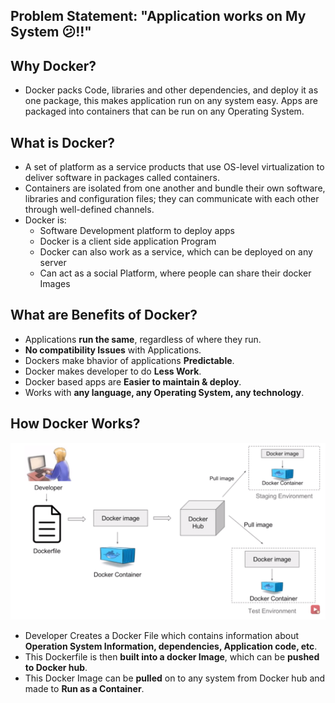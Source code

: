## Problem Statement: "Application works on My System 😕!!"

## Why Docker?
 - Docker packs Code, libraries and other dependencies, and deploy it as one package, this makes application run on any system easy. Apps are packaged into containers that can be run on any Operating System. 

## What is Docker?
 - A set of platform as a service products that use OS-level virtualization to deliver software in packages called containers. 
 - Containers are isolated from one another and bundle their own software, libraries and configuration files; they can communicate with each other through well-defined channels.
 - Docker is:
   - Software Development platform to deploy apps
   - Docker is a client side application Program
   - Docker can also work as a service, which can be deployed on any server
   - Can act as a social Platform, where people can share their docker Images 

## What are Benefits of Docker?
 - Applications <b>run the same</b>, regardless of where they run.
 -	<b>No compatibility Issues</b> with Applications.
 - Dockers make bhavior of applications <b>Predictable</b>.
 - Docker makes developer to do <b>Less Work</b>.
 - Docker based apps are <b>Easier to maintain & deploy</b>.
 - Works with <b>any language, any Operating System, any technology</b>.
 
## How Docker Works? 

![How Docker Works](https://github.com/Ayushmanglani/Docker/blob/master/Introduction/howdockerworks.png)

 - Developer Creates a Docker File which contains information about <b>Operation System Information, dependencies, Application code, etc</b>.
 - This Dockerfile is then <b>built into a docker Image</b>, which can be <b>pushed to Docker hub</b>.
 - This Docker Image can be <b>pulled</b> on to any system from Docker hub and made to <b>Run as a Container</b>.
